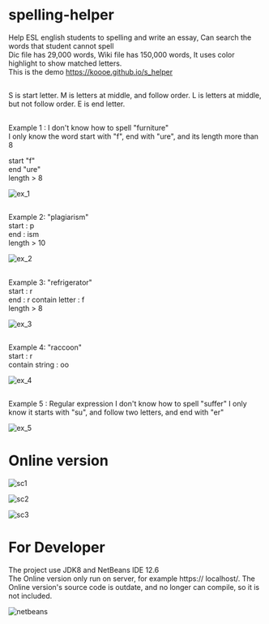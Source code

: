 # spelling-helper
Help ESL english students to spelling and write an essay, Can search the words that student cannot spell     
Dic file has 29,000 words,
Wiki file has 150,000 words,
It uses color highlight to show matched letters.    
This is the demo https://koooe.github.io/s_helper

##
S is start letter.
M is letters at middle, and follow order.
L is letters at middle, but not follow order.
E is end letter.

##

Example 1 : I don't know how to spell "furniture"    
I only know the word start with "f", end with "ure", and its length more than 8

start "f"   
end "ure"   
length > 8    

![ex_1](https://user-images.githubusercontent.com/98500513/153248560-daf6b851-7874-4f5a-acfd-61347813b844.jpg)

##

Example 2: "plagiarism"   
start : p    
end : ism   
length > 10   

![ex_2](https://user-images.githubusercontent.com/98500513/153248725-44625410-027d-49c0-b860-dd3557c7b5aa.jpg)

##

Example 3: "refrigerator"     
start : r    
end : r
contain letter : f   
length > 8    

![ex_3](https://user-images.githubusercontent.com/98500513/153248783-41891a0b-6a6f-4e21-8b10-d7dc07fccde6.jpg)


##
Example 4: "raccoon"   
start : r   
contain string : oo   

![ex_4](https://user-images.githubusercontent.com/98500513/153249039-f7001790-0182-4bae-a729-d25b938a9ea2.jpg)


##
Example 5 : Regular expression
I don't know how to spell "suffer"
I only know it starts with "su", and follow two letters, and end with "er"



![ex_5](https://user-images.githubusercontent.com/98500513/153249175-565186a1-ec92-49c9-96a0-a8a329225f89.jpg)

 
# Online version

![sc1](https://user-images.githubusercontent.com/98500513/153249589-976efcd5-b80a-49b0-8f7d-81ac46dc0b02.png)

![sc2](https://user-images.githubusercontent.com/98500513/153249600-87187061-024e-4eb0-aa14-a92374fee55f.png)

![sc3](https://user-images.githubusercontent.com/98500513/153249613-8b636261-ffea-4427-a768-2fd075bfd634.png)


# For Developer

The project use JDK8 and NetBeans IDE 12.6    
The Online version only run on server, for example  https:// localhost/. The Online version's source code is outdate, and no longer can compile, so it is not included.

![netbeans](https://user-images.githubusercontent.com/98500513/153250444-1c7da43e-1af3-445d-b670-d96468c3d882.png)




